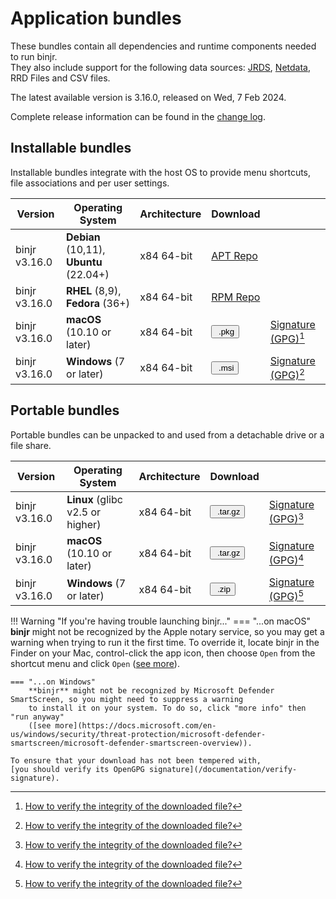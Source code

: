 # Application bundles

These bundles contain all dependencies and runtime components needed to run binjr.   
They also include support for the following data sources: 
[JRDS](https://github.com/fbacchella/jrds), [Netdata](https://www.netdata.cloud), RRD Files and CSV files.

The latest available version is 3.16.0, released on Wed, 7 Feb 2024.  

Complete release information can be found in the [change log](CHANGELOG.md). 

<style>
  .md-typeset button {
    cursor: pointer;
    transition: opacity 250ms;
  }
  .md-typeset button:hover {
    opacity: 0.75;
  }
  .md-typeset button  {
    border-style: solid;
    border-width: 5px;   
    border-radius: 5px;
    padding: 0px 5px 0px 5px;

    border-color: var(--md-accent-fg-color); 
    display: block;
    color: var(--md-accent-bg-color);
    background-color: var(--md-accent-fg-color);
  }
</style>

## Installable bundles

Installable bundles integrate with the host OS to provide menu shortcuts, file associations and per user settings.

|Version     | Operating System                        |  Architecture        |  Download  | |
|----------|-----------------------------------------|----------|------|----|
| binjr v3.16.0 | **Debian** (10,11), **Ubuntu** (22.04+) | x84 64-bit | [APT Repo](https://repos.binjr.eu/apt) |   |
| binjr v3.16.0 | **RHEL** (8,9), **Fedora** (36+)        | x84 64-bit | [RPM Repo](https://repos.binjr.eu/rpm) |   |
| binjr v3.16.0 | **macOS** (10.10 or later)              | x84 64-bit |  [<button ><img alt="" src="../../assets/images/download.svg"> .pkg</button>](https://github.com/binjr/binjr/releases/download/v3.16.0/binjr-3.16.0_mac-x86_64.pkg) | [Signature (GPG)](https://github.com/binjr/binjr/releases/download/v3.16.0/binjr-3.16.0_mac-x86_64.pkg.asc)[^1] |
| binjr v3.16.0 | **Windows** (7 or later)                | x84 64-bit | [<button><img alt="" src="../../assets/images/download.svg"> .msi</button>](https://github.com/binjr/binjr/releases/download/v3.16.0/binjr-3.16.0_windows-amd64.msi) | [Signature (GPG)](https://github.com/binjr/binjr/releases/download/v3.16.0/binjr-3.16.0_windows-amd64.msi.asc)[^1] |

## Portable bundles

Portable bundles can be unpacked to and used from a detachable drive or a file share.

|Version     | Operating System       |  Architecture        |  Download  | |
|----------|----------|----------|------|----|
| binjr v3.16.0 | **Linux** (glibc v2.5 or higher)| x84 64-bit | [<button ><img alt="" src="../../assets/images/download.svg"> .tar.gz</button>](https://github.com/binjr/binjr/releases/download/v3.16.0/binjr-3.16.0_linux-amd64.tar.gz)| [Signature (GPG)](https://github.com/binjr/binjr/releases/download/v3.16.0/binjr-3.16.0_linux-amd64.tar.gz.asc)[^1]  |
| binjr v3.16.0 | **macOS** (10.10 or later)| x84 64-bit | [<button ><img alt="" src="../../assets/images/download.svg"> .tar.gz</button>](https://github.com/binjr/binjr/releases/download/v3.16.0/binjr-3.16.0_mac-x86_64.tar.gz) | [Signature (GPG)](https://github.com/binjr/binjr/releases/download/v3.16.0/binjr-3.16.0_mac-x86_64.tar.gz.asc)[^1] |
| binjr v3.16.0 | **Windows** (7 or later)| x84 64-bit | [<button><img alt="" src="../../assets/images/download.svg"> .zip</button>](https://github.com/binjr/binjr/releases/download/v3.16.0/binjr-3.16.0_windows-amd64.zip)  | [Signature (GPG)](https://github.com/binjr/binjr/releases/download/v3.16.0/binjr-3.16.0_windows-amd64.zip.asc)[^1] |

[^1]: [How to verify the integrity of the downloaded file?](/documentation/verify-signature/)

!!! Warning "If you're having trouble launching binjr..."
    === "...on macOS"
        **binjr** might not be recognized by the Apple notary service, so you may get a warning when trying to run it the 
        first time.
        To override it, locate binjr in the Finder on your Mac, control-click the app icon, then choose `Open` from the
        shortcut menu and click `Open` ([see more](https://support.apple.com/guide/mac-help/mh40616/mac)).

    === "...on Windows"
        **binjr** might not be recognized by Microsoft Defender SmartScreen, so you might need to suppress a warning
        to install it on your system. To do so, click "more info" then "run anyway"
        ([see more](https://docs.microsoft.com/en-us/windows/security/threat-protection/microsoft-defender-smartscreen/microsoft-defender-smartscreen-overview)).
        
    To ensure that your download has not been tempered with,
    [you should verify its OpenGPG signature](/documentation/verify-signature).
           
